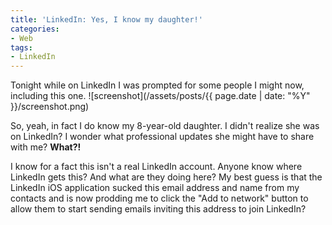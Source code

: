 ```yaml
---
title: 'LinkedIn: Yes, I know my daughter!'
categories:
- Web
tags:
- LinkedIn
---
```


Tonight while on LinkedIn I was prompted for some people I might now, including this one.
![screenshot](/assets/posts/{{ page.date | date: "%Y" }}/screenshot.png)

So, yeah, in fact I do know my 8-year-old daughter. I didn't realize she was on LinkedIn? I wonder what professional updates she might have to share with me? **What?!**

I know for a fact this isn't a real LinkedIn account. Anyone know where LinkedIn gets this? And what are they doing here? My best guess is that the LinkedIn iOS application sucked this email address and name from my contacts and is now prodding me to click the "Add to network" button to allow them to start sending emails inviting this address to join LinkedIn?
